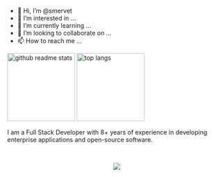 - 👋 Hi, I’m @smervet
- 👀 I’m interested in ...
- 🌱 I’m currently learning ...
- 💞️ I’m looking to collaborate on ...
- 📫 How to reach me ...

<p align="left"><a href="https://github.com/scaber?tab=repositories"><img src="https://github-readme-stats.vercel.app/api?username=scaber&theme=vue&count_private=true&show_icons=true&hide=issues" alt="github readme stats" height="156"/></a>    <a href="https://github.com/scaber?tab=repositories"><img src="https://github-readme-stats.anuraghazra1.vercel.app/api/top-langs/?username=smervet&theme=vue&layout=compact" alt="top langs" height="156"/></a></p>
 
I am a Full Stack Developer with 8+ years of experience in developing enterprise applications and open-source software.
<br>
 </p>

<br>
<p align="center">
<img src="https://visitor-badge.glitch.me/badge?page_id=smervet.smervet"/>
<br>
 </p>
